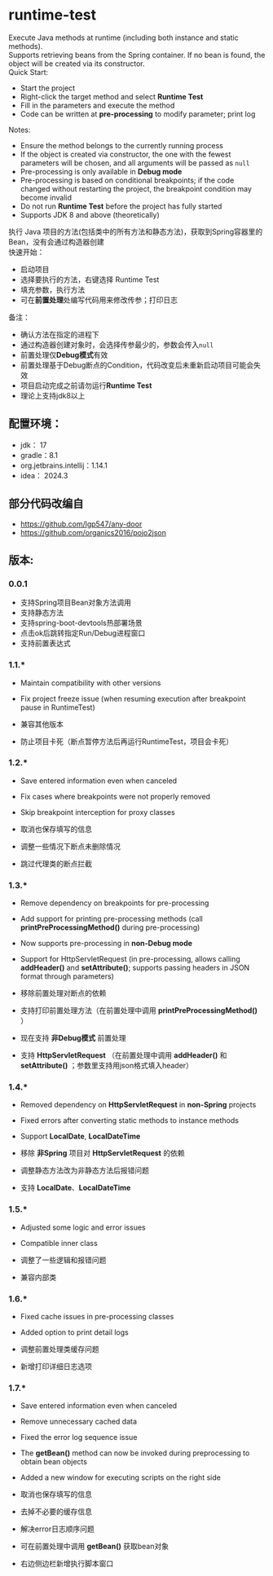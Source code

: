 # runtime-test

Execute Java methods at runtime (including both instance and static methods).<br>
Supports retrieving beans from the Spring container. If no bean is found, the object will be created via its constructor.<br>
Quick Start:<br>
<ul>
    <li>Start the project</li>
    <li>Right-click the target method and select <b>Runtime Test</b></li>
    <li>Fill in the parameters and execute the method</li>
    <li>Code can be written at <b>pre-processing</b> to modify parameter; print log</li>
</ul>

Notes:<br>
<ul>
    <li>Ensure the method belongs to the currently running process</li>
    <li>If the object is created via constructor, the one with the fewest parameters will be chosen, and all arguments will be passed as <code>null</code></li>
    <li>Pre-processing is only available in <b>Debug mode</b></li>
    <li>Pre-processing is based on conditional breakpoints; if the code changed without restarting the project, the breakpoint condition may become invalid</li>
    <li>Do not run <b>Runtime Test</b> before the project has fully started</li>
    <li>Supports JDK 8 and above (theoretically)</li>
</ul>

执行 Java 项目的方法(包括类中的所有方法和静态方法)，获取到Spring容器里的Bean，没有会通过构造器创建<br>
快速开始：<br>
<ul>
    <li>启动项目</li>
    <li>选择要执行的方法，右键选择 Runtime Test </li>
    <li>填充参数，执行方法</li>
    <li>可在<b>前置处理</b>处编写代码用来修改传参；打印日志</li>
</ul>
备注：<br>
<ul>
    <li>确认方法在指定的进程下</li>
    <li>通过构造器创建对象时，会选择传参最少的，参数会传入<code>null</code></li>
    <li>前置处理仅<b>Debug模式</b>有效</li>
    <li>前置处理基于Debug断点的Condition，代码改变后未重新启动项目可能会失效</li>
    <li>项目启动完成之前请勿运行<b>Runtime Test</b></li>
    <li>理论上支持jdk8以上</li>
</ul>

## 配置环境：
- jdk： 17
- gradle：8.1
- org.jetbrains.intellij：1.14.1
- idea： 2024.3

## 部分代码改编自

- https://github.com/lgp547/any-door
- https://github.com/organics2016/pojo2json

## 版本:

### 0.0.1

- 支持Spring项目Bean对象方法调用
- 支持静态方法
- 支持spring-boot-devtools热部署场景
- 点击ok后跳转指定Run/Debug进程窗口
- 支持前置表达式

### 1.1.*

- Maintain compatibility with other versions
- Fix project freeze issue (when resuming execution after breakpoint pause in RuntimeTest)


- 兼容其他版本
- 防止项目卡死（断点暂停方法后再运行RuntimeTest，项目会卡死）

### 1.2.*

- Save entered information even when canceled
- Fix cases where breakpoints were not properly removed
- Skip breakpoint interception for proxy classes


- 取消也保存填写的信息
- 调整一些情况下断点未删除情况
- 跳过代理类的断点拦截

### 1.3.*

- Remove dependency on breakpoints for pre-processing
- Add support for printing pre-processing methods (call <b>printPreProcessingMethod()</b> during pre-processing)
- Now supports pre-processing in <b>non-Debug mode</b>
- Support for HttpServletRequest (in pre-processing, allows calling <b>addHeader()</b> and <b>setAttribute()</b>; supports passing headers in JSON format through parameters)


- 移除前置处理对断点的依赖
- 支持打印前置处理方法（在前置处理中调用 <b>printPreProcessingMethod()</b> ）
- 现在支持 <b>非Debug模式</b> 前置处理
- 支持 <b>HttpServletRequest</b> （在前置处理中调用 <b>addHeader()</b> 和 <b>setAttribute()</b> ；参数里支持用json格式填入header）

### 1.4.*

- Removed dependency on <b>HttpServletRequest</b> in <b>non-Spring</b> projects
- Fixed errors after converting static methods to instance methods
- Support <b>LocalDate</b>, <b>LocalDateTime</b>


- 移除 <b>非Spring</b> 项目对 <b>HttpServletRequest</b> 的依赖
- 调整静态方法改为非静态方法后报错问题
- 支持 <b>LocalDate</b>、<b>LocalDateTime</b>

### 1.5.*

- Adjusted some logic and error issues
- Compatible inner class


- 调整了一些逻辑和报错问题
- 兼容内部类

### 1.6.*

- Fixed cache issues in pre-processing classes
- Added option to print detail logs


- 调整前置处理类缓存问题
- 新增打印详细日志选项

### 1.7.*

- Save entered information even when canceled
- Remove unnecessary cached data
- Fixed the error log sequence issue
- The <b>getBean()</b> method can now be invoked during preprocessing to obtain bean objects
- Added a new window for executing scripts on the right side


- 取消也保存填写的信息
- 去掉不必要的缓存信息
- 解决error日志顺序问题
- 可在前置处理中调用 <b>getBean()</b> 获取bean对象
- 右边侧边栏新增执行脚本窗口